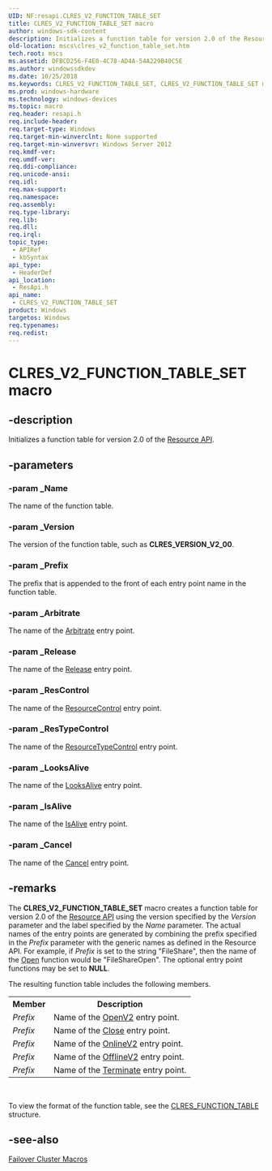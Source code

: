 ```yaml
---
UID: NF:resapi.CLRES_V2_FUNCTION_TABLE_SET
title: CLRES_V2_FUNCTION_TABLE_SET macro
author: windows-sdk-content
description: Initializes a function table for version 2.0 of the Resource API.
old-location: mscs\clres_v2_function_table_set.htm
tech.root: mscs
ms.assetid: DFBCD256-F4E0-4C78-AD4A-54A229B40C5E
ms.author: windowssdkdev
ms.date: 10/25/2018
ms.keywords: CLRES_V2_FUNCTION_TABLE_SET, CLRES_V2_FUNCTION_TABLE_SET macro [Failover Cluster], mscs.clres_v2_function_table_set, resapi/CLRES_V2_FUNCTION_TABLE_SET
ms.prod: windows-hardware
ms.technology: windows-devices
ms.topic: macro
req.header: resapi.h
req.include-header: 
req.target-type: Windows
req.target-min-winverclnt: None supported
req.target-min-winversvr: Windows Server 2012
req.kmdf-ver: 
req.umdf-ver: 
req.ddi-compliance: 
req.unicode-ansi: 
req.idl: 
req.max-support: 
req.namespace: 
req.assembly: 
req.type-library: 
req.lib: 
req.dll: 
req.irql: 
topic_type:
 - APIRef
 - kbSyntax
api_type:
 - HeaderDef
api_location:
 - ResApi.h
api_name:
 - CLRES_V2_FUNCTION_TABLE_SET
product: Windows
targetos: Windows
req.typenames: 
req.redist: 
---
```


# CLRES_V2_FUNCTION_TABLE_SET macro


## -description


Initializes a 
    function table for version 2.0 of the <a href="https://msdn.microsoft.com/764a35dd-a681-4af0-8e2c-281a254a3a30">Resource API</a>.


## -parameters




### -param _Name

The name of the function table.


### -param _Version

The version of the function table, such as <b>CLRES_VERSION_V2_00</b>.


### -param _Prefix

The prefix that is appended to the front of each entry point name in the function table.


### -param _Arbitrate

The name of the <a href="https://msdn.microsoft.com/dc16b785-bbb1-4917-a826-e49445a86c26">Arbitrate</a> entry point.


### -param _Release

The name of the <a href="https://msdn.microsoft.com/9e8e4557-b223-4f8f-9393-67f589181754">Release</a> entry point.


### -param _ResControl

The name of the <a href="https://msdn.microsoft.com/a9c64471-41fa-4101-9a02-ad57add8124c">ResourceControl</a> entry point.


### -param _ResTypeControl

The name of the <a href="https://msdn.microsoft.com/dc4a6e6e-f968-4502-88d0-dc692341528d">ResourceTypeControl</a> entry 
       point.


### -param _LooksAlive

The name of the <a href="https://msdn.microsoft.com/cfc57325-847d-4f59-bee8-6a02b0a2ef32">LooksAlive</a> entry 
       point.


### -param _IsAlive

The name of the <a href="https://msdn.microsoft.com/ff7661af-0a24-4a2e-bb31-c967845a4ff4">IsAlive</a> entry 
       point.


### -param _Cancel

The name of the <a href="https://msdn.microsoft.com/F2A22C00-5B25-48F7-BB25-9C351A47B770">Cancel</a> entry 
       point.


## -remarks



The <b>CLRES_V2_FUNCTION_TABLE_SET</b> macro creates a 
     function table for version 2.0 of the 
     <a href="https://msdn.microsoft.com/764a35dd-a681-4af0-8e2c-281a254a3a30">Resource API</a> using the version specified by the 
     <i>Version</i> parameter and the label specified by the <i>Name</i> 
     parameter. The actual names of the entry points are generated by combining the prefix specified in the 
     <i>Prefix</i> parameter with the generic names as defined in the Resource API. For example, if 
     <i>Prefix</i> is set to the string "FileShare", then the name of the 
     <a href="https://msdn.microsoft.com/0a5c10c5-0380-4638-b49d-396be3b3c0dd">Open</a> function would be "FileShareOpen". The optional entry point functions may be set to <b>NULL</b>.

The resulting function table includes the following members.

<table>
<tr>
<th>Member</th>
<th>Description</th>
</tr>
<tr>
<td>
<i>Prefix</i>

</td>
<td>
Name of the <a href="https://msdn.microsoft.com/EA798D15-9458-4F66-8D0E-13DA383552F7">OpenV2</a> entry point.

</td>
</tr>
<tr>
<td>
<i>Prefix</i>

</td>
<td>
Name of the <a href="https://msdn.microsoft.com/c7c74440-c98a-4440-8bf4-10ebd1a68608">Close</a> entry point.

</td>
</tr>
<tr>
<td>
<i>Prefix</i>

</td>
<td>
Name of the <a href="https://msdn.microsoft.com/0462CDFD-6499-4FF8-8B5C-4DC15AC30169">OnlineV2</a> entry point.

</td>
</tr>
<tr>
<td>
<i>Prefix</i>

</td>
<td>
Name of the <a href="https://msdn.microsoft.com/2983B328-08ED-4DA6-8DC2-79D44C710888">OfflineV2</a> entry point.

</td>
</tr>
<tr>
<td>
<i>Prefix</i>

</td>
<td>
Name of the <a href="https://msdn.microsoft.com/b53ab7db-ed17-4386-8a5f-5d0b0d1cb1b3">Terminate</a> entry point.

</td>
</tr>
</table>
 

To view the format of the function table, see the 
     <a href="https://msdn.microsoft.com/fa27076f-393c-415a-9301-91cfe770fb3c">CLRES_FUNCTION_TABLE</a> structure.




## -see-also




<a href="https://msdn.microsoft.com/b8c636d1-ae4d-4a70-bab8-2b161e6ca0a8">Failover Cluster Macros</a>
 

 

